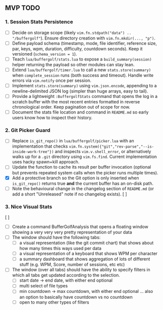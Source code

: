 ## MVP TODO

### 1. Session Stats Persistence

- [ ] Decide on storage scope (likely `vim.fn.stdpath("data") .. "/buffergolf"`). Ensure directory creation with `vim.fn.mkdir(..., "p")`.
- [ ] Define payload schema (timestamp, mode, file identifier, reference size, par, keys, wpm, duration, difficulty, countdown seconds). Keep it versioned (`schema_version = 1`).
- [ ] Teach `lua/buffergolf/stats.lua` to expose a `build_summary(session)` helper returning the payload so other modules can stay lean.
- [ ] Extend `lua/buffergolf/timer.lua` to call a new `stats.store(summary)` when `complete_session` runs (both success and timeout). Handle write errors via `vim.notify` once per session.
- [ ] Implement `stats.store(summary)` using `vim.json.encode`, appending to a newline-delimited JSON log (simpler than huge arrays, easy to tail).
- [ ] Provide a lightweight `:BuffergolfStats` command that opens the log in a scratch buffer with the most recent entries formatted in reverse chronological order. Keep pagination out of scope for now.
- [ ] Document the stats file location and command in `README.md` so early users know how to inspect their history.

### 2. Git Picker Guard

- [ ] Replace `is_git_repo()` in `lua/buffergolf/picker.lua` with an implementation that checks `vim.fn.system({"git","rev-parse","--is-inside-work-tree"})` and inspects `vim.v.shell_error`, or alternatively walks up for a `.git` directory using `vim.fs.find`. Current implementation uses hacky spawn+kill approach.
- [ ] Update the function to cache its result per buffer invocation (optional but prevents repeated system calls when the picker runs multiple times).
- [x] Add a protective branch so the Git option is only inserted when `is_git_repo()` returns true **and** the current buffer has an on-disk path.
- [ ] Note the behavioural change in the changelog section of `README.md` (or add a short "Unreleased" note if no changelog exists).
[ ]

### 3. Nice Visual Stats

[ ]

- [ ] Create a command BufferGolfAnalysis that opens a floating window showing a very very very pretty representation of your data
- [ ] The window should have the following tabs:
  - [ ] a visual representation (like the git commit chart) that shows about how many times this ways used per data
  - [ ] a visual representation of a keyboard that shows WPM per character
  - [ ] a summary dashboard that shows aggregation of lots of different stuff (e.g. WPM, Score, number of sessions, etc etc)
- [ ] The window (over all tabs) should have the ability to specify filters in which all tabs get updated according to the selection.
  - [ ] start date -> end date, with either end optional
  - [ ] multi select of file types
  - [ ] min countdown -> max countdown, with either end optional ... also an option to basically have countdown vs no countdown
  - [ ] open to many other types of filters
